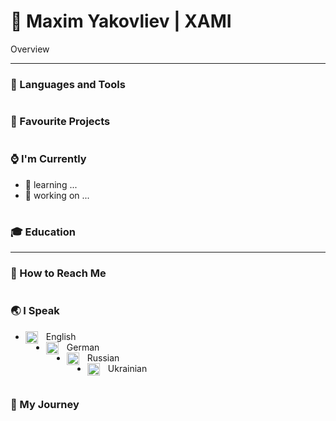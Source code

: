 # 🌌 Maxim Yakovliev | XAMI

Overview

---

### 💼 Languages and Tools

#

### 🔭 Favourite Projects

#

### ⌚ I'm Currently

- 🌱 learning ...
- 🔨 working on ...

#

### 🎓 Education

---

### 🐚 How to Reach Me

#

### 🌏 I Speak

- <img align="left" width="20px" style="padding-right:10px" alt="english flag" title="english language" src="https://github.com/csmoore/country-flag-icons/blob/master/country-flags-4x3-svg/us.svg" /> English
- <img align="left" width="20px" style="padding-right:10px" alt="german flag" title="german language" src="https://github.com/csmoore/country-flag-icons/blob/master/country-flags-4x3-svg/de.svg" /> German
- <img align="left" width="20px" style="padding-right:10px" alt="russian flag" title="russian language" src="https://github.com/csmoore/country-flag-icons/blob/master/country-flags-4x3-svg/ru.svg" /> Russian
- <img align="left" width="20px" style="padding-right:10px" alt="ukrainian flag" title="ukrainian language" src="https://github.com/csmoore/country-flag-icons/blob/master/country-flags-4x3-svg/ua.svg" /> Ukrainian

#

### 🚠 My Journey
